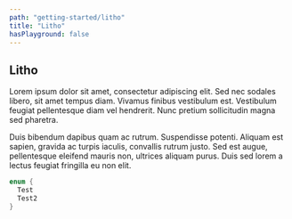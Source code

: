 ```yaml
---
path: "getting-started/litho"
title: "Litho"
hasPlayground: false
---
```


## Litho

Lorem ipsum dolor sit amet, consectetur adipiscing elit. Sed nec
sodales libero, sit amet tempus diam. Vivamus finibus vestibulum
est. Vestibulum feugiat pellentesque diam vel hendrerit. Nunc
pretium sollicitudin magna sed pharetra.

Duis bibendum dapibus quam ac rutrum. Suspendisse potenti. Aliquam
est sapien, gravida ac turpis iaculis, convallis rutrum justo. Sed
est augue, pellentesque eleifend mauris non, ultrices aliquam purus.
Duis sed lorem a lectus feugiat fringilla eu non elit.

```c
enum {
  Test
  Test2
}
```
